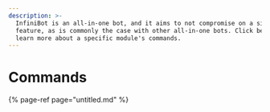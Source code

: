 ```yaml
---
description: >-
  InfiniBot is an all-in-one bot, and it aims to not compromise on a single
  feature, as is commonly the case with other all-in-one bots. Click below to
  learn more about a specific module's commands.
---
```


# Commands

{% page-ref page="untitled.md" %}



